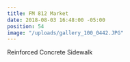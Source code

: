 ```yaml
---
title: FM 812 Market
date: 2018-08-03 16:48:00 -05:00
position: 54
image: "/uploads/gallery_100_0442.JPG"
---
```


Reinforced Concrete Sidewalk